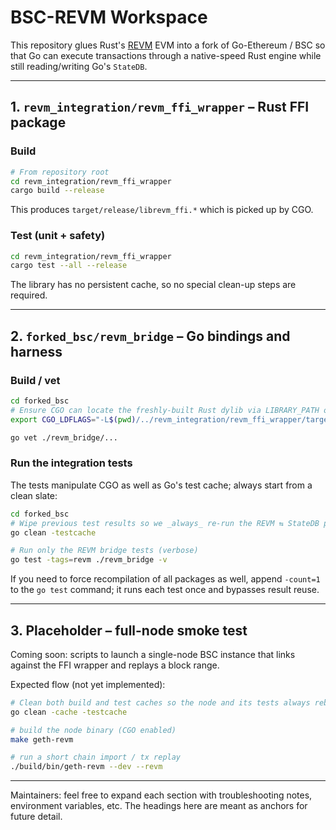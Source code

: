 # BSC-REVM Workspace

This repository glues Rust's [REVM](https://github.com/bluealloy/revm) EVM into a fork of Go-Ethereum / BSC so that Go can execute transactions through a native-speed Rust engine while still reading/writing Go's `StateDB`.

---

## 1. `revm_integration/revm_ffi_wrapper`  – Rust FFI package

### Build
```bash
# From repository root
cd revm_integration/revm_ffi_wrapper
cargo build --release
```
This produces `target/release/librevm_ffi.*` which is picked up by CGO.

### Test (unit + safety)
```bash
cd revm_integration/revm_ffi_wrapper
cargo test --all --release
```

The library has no persistent cache, so no special clean-up steps are required.

---

## 2. `forked_bsc/revm_bridge`  – Go bindings and harness

### Build / vet
```bash
cd forked_bsc
# Ensure CGO can locate the freshly-built Rust dylib via LIBRARY_PATH or LD_LIBRARY_PATH if needed
export CGO_LDFLAGS="-L$(pwd)/../revm_integration/revm_ffi_wrapper/target/release"

go vet ./revm_bridge/...
```

### Run the integration tests
The tests manipulate CGO as well as Go's test cache; always start from a clean slate:
```bash
cd forked_bsc
# Wipe previous test results so we _always_ re-run the REVM ⇆ StateDB path
go clean -testcache

# Run only the REVM bridge tests (verbose)
go test -tags=revm ./revm_bridge -v
```

If you need to force recompilation of all packages as well, append `-count=1` to the `go test` command; it runs each test once and bypasses result reuse.

---

## 3. **Placeholder – full-node smoke test**

Coming soon: scripts to launch a single-node BSC instance that links against the FFI wrapper and replays a block range.

Expected flow (not yet implemented):
```bash
# Clean both build and test caches so the node and its tests always rebuild
go clean -cache -testcache

# build the node binary (CGO enabled)
make geth-revm

# run a short chain import / tx replay
./build/bin/geth-revm --dev --revm
```

---

Maintainers: feel free to expand each section with troubleshooting notes, environment variables, etc. The headings here are meant as anchors for future detail. 
